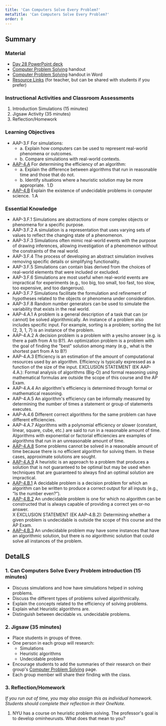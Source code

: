 ```yaml
---
title: 'Can Computers Solve Every Problem?'
metaTitle: 'Can Computers Solve Every Problem?'
order: 0
---
```


## Summary

### Material

* [Day 28 PowerPoint deck]()
* <a href="/unit-5/day-28/computer-problem-solving">Computer Problem Solving</a> handout
* [Computer Problem Solving]() handout in Word
* <a href="/unit-5/day-28/resource-links">Resource Links</a> (for teacher, but can be shared with students if you prefer)

### Instructional Activities and Classroom Assessments

1. Introduction Simulations (15 minutes)
2. Jigsaw Activity (35 minutes)
3. Reflection/Homework

### Learning Objectives

* AAP-3.F For simulations:
    * a. Explain how computers can be used to represent real-world phenomena or outcomes.
    * b. Compare simulations with real-world contexts.
* [AAP-4.A]() For determining the efficiency of an algorithm:
    * a. Explain the difference between algorithms that run in reasonable time and those that do not.
    * b. Identify situations where a heuristic solution may be more appropriate. 1.D
* [AAP-4.B]() Explain the existence of undecidable problems in computer science. 1.A

### Essential Knowledge

* AAP-3.F.1 Simulations are abstractions of more complex objects or phenomena for a specific purpose. 
* AAP-3.F.2 A simulation is a representation that uses varying sets of values to reflect the changing state of a phenomenon.
* AAP-3.F.3 Simulations often mimic real-world events with the purpose of drawing inferences, allowing investigation of a phenomenon without the constraints of the real world.
* AAP-3.F.4 The process of developing an abstract simulation involves removing specific details or simplifying functionality.
* AAP-3.F.5 Simulations can contain bias derived from the choices of real-world elements that were included or excluded. 
* AAP-3.F.6 Simulations are most useful when real-world events are impractical for experiments (e.g., too big, too small, too fast, too slow, too expensive, and too dangerous).
* AAP-3.F.7 Simulations facilitate the formulation and refinement of hypotheses related to the objects or phenomena under consideration.
* AAP-3.F.8 Random number generators can be used to simulate the variability that exists in the real world. 
* AAP-4.A.1 A problem is a general description of a task that can (or cannot) be solved algorithmically. An instance of a problem also includes specific input. For example, sorting is a problem; sorting the list (2, 3, 1, 7) is an instance of the problem.
* AAP-4.A.2 A decision problem is a problem with a yes/no answer (e.g. is there a path from A to B?). An optimization problem is a problem with the goal of finding the "best" solution among many (e.g., what is the shortest part from A to B?)
* AAP-4.A.3 Efficiency is an estimation of the amount of computational resources used by an algorithm. Efficiency is typically expressed as a function of the size of the input. EXCLUSION STATEMENT (EK AAP-4.A.): Formal analysis of algorithms (Big-O) and formal reasoning using mathematical formulas are outside the scope of this course and the AP Exam. 
* AAP-4.A.4 An algorithm's efficiency is determined through formal or mathematical reasoning.
* AAP-4.A.5 An algorithm's efficiency can be informally measured by determining the number of times a statement or group of statements executes.
* AAP-A.4.6 Different correct algorithms for the same problem can have different efficiencies.
* AAP-4.A.7 Algorithms with a polynomial efficiency or slower (constant, linear, square, cube, etc.) are said to run in a reasonable amount of time. Algorithms with exponential or factorial efficiencies are examples of algorithms that run in an unreasonable amount of time.
* [AAP-4.A.8]() Some problems cannot be solved in a reasonable amount of time because there is no efficient algorithm for solving them. In these cases, approximate solutions are sought. 
* [AAP-4.A.9]() A heuristic is an approach to a problem that produces a solution that is not guaranteed to be optimal but may be used when techniques that are guaranteed to always find an optimal solution are impractical. 
* [AAP-4.B.1]() A decidable problem is a decision problem for which an algorithm can be written to produce a correct output for all inputs (e.g., “Is the number even?”).
* [AAP-4.B.2]() An undecidable problem is one for which no algorithm can be constructed that is always capable of providing a correct yes or-no answer.<br/>
X EXCLUSION STATEMENT (EK AAP-4.B.2): Determining whether a given problem is undecidable is outside the scope of this course and the AP Exam.
* [AAP-4.B.3]() An undecidable problem may have some instances that have an algorithmic solution, but there is no algorithmic solution that could solve all instances of the problem.

## DetaILS

### 1. Can Computers Solve Every Problem introduction (15 minutes)

* Discuss simulations and how have simulations helped in solving problems.
* Discuss the different types of problems solved algorithmically.
* Explain the concepts related to the efficiency of solving problems.
* Explain what Heuristic algorithms are.
* Distinguish between decidable vs. undecidable problems.

### 2. Jigsaw (35 minutes)

* Place students in groups of three.
* One person in each group will research:
    * Simulations
    * Heuristic algorithms
    * Undecidable problem
* Encourage students to add the summaries of their research on their group's <a href="/unit-5/day-28/computer-problem-solving">Computer Problem Solving</a> page.
* Each group member will share their finding with the class.

### 3. Reflection/Homework

_If you run out of time, you may also assign this as individual homework. Students should complete their reflection in their OneNote._

1. NYU has a course on heuristic problem solving. The professor's goal is to develop ominheurusts. What does that mean to you?
